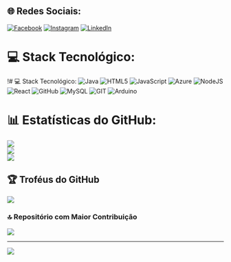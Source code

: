 ## 🌐 Redes Sociais:
[![Facebook](https://img.shields.io/badge/Facebook-%231877F2.svg?logo=Facebook&logoColor=white)](https://facebook.com/https://www.facebook.com/juliano.cassimiro.50?mibextid=LQQJ4d) [![Instagram](https://img.shields.io/badge/Instagram-%23E4405F.svg?logo=Instagram&logoColor=white)](https://instagram.com/https://instagram.com/_sntosk._?igshid=NzZlODBkYWE4Ng==) [![LinkedIn](https://img.shields.io/badge/LinkedIn-%230077B5.svg?logo=linkedin&logoColor=white)](https://linkedin.com/in/https://www.linkedin.com/in/juliano-santos-590345257) 

# 💻 Stack Tecnológico:
!# 💻 Stack Tecnológico:
![Java](https://img.shields.io/badge/java-%23ED8B00.svg?style=for-the-badge&logo=java&logoColor=white) ![HTML5](https://img.shields.io/badge/html5-%23E34F26.svg?style=for-the-badge&logo=html5&logoColor=white) ![JavaScript](https://img.shields.io/badge/javascript-%23323330.svg?style=for-the-badge&logo=javascript&logoColor=%23F7DF1E) ![Azure](https://img.shields.io/badge/azure-%230072C6.svg?style=for-the-badge&logo=azure-devops&logoColor=white) ![NodeJS](https://img.shields.io/badge/node.js-6DA55F?style=for-the-badge&logo=node.js&logoColor=white) ![React](https://img.shields.io/badge/react-%2320232a.svg?style=for-the-badge&logo=react&logoColor=%2361DAFB) ![GitHub](https://img.shields.io/badge/GitHub-%23121011.svg?style=for-the-badge&logo=github&logoColor=white) ![MySQL](https://img.shields.io/badge/mysql-%2300f.svg?style=for-the-badge&logo=mysql&logoColor=white) ![GIT](https://img.shields.io/badge/Git-fc6d26?style=for-the-badge&logo=git&logoColor=white) ![Arduino](https://img.shields.io/badge/-Arduino-00979D?style=for-the-badge&logo=Arduino&logoColor=white)
# 📊 Estatísticas do GitHub:
![](https://github-readme-stats.vercel.app/api?username=DevSntosx71&theme=dark&hide_border=false&include_all_commits=false&count_private=false)<br/>
![](https://github-readme-streak-stats.herokuapp.com/?user=DevSntosx71&theme=dark&hide_border=false)<br/>
![](https://github-readme-stats.vercel.app/api/top-langs/?username=DevSntosx71&theme=dark&hide_border=false&include_all_commits=false&count_private=false&layout=compact)

## 🏆 Troféus do GitHub
![](https://github-profile-trophy.vercel.app/?username=DevSntosx71&theme=radical&no-frame=false&no-bg=false&margin-w=4)

### 🔝 Repositório com Maior Contribuição
![](https://github-contributor-stats.vercel.app/api?username=DevSntosx71&limit=5&theme=dark&combine_all_yearly_contributions=true)

---
[![](https://visitcount.itsvg.in/api?id=DevSntosx71&icon=0&color=0)](https://visitcount.itsvg.in)

<!-- Criado com orgulho com GPRM (https://gprm.itsvg.in) -->